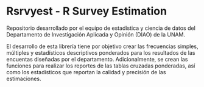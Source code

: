 # Rsrvyest - R Survey Estimation

Repositorio desarrollado por el equipo de estadística y ciencia de datos del Departamento de Investigación Aplicada y Opinión (DIAO) de la UNAM.

El desarrollo de esta librería tiene por objetivo crear las frecuencias simples, múltiples y estadísticos descriptivos ponderados para los resultados de las encuentas diseñadas por el departamento. Adicionalmente, se crean las funciones para realizar los reportes de las tablas cruzadas ponderadas, así como los estadísticos que reportan la calidad y precisión de las estimaciones.
